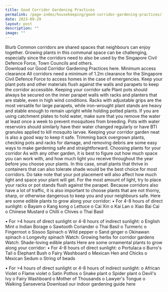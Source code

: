 ```yaml
---
title: Good Corridor Gardening Practices
permalink: /page-index/housekeeping/good-corridor-gardening-practices/
date: 2023-09-29
layout: post
description: ""
image: ""
---
```

Blurb
Common corridors are shared spaces that neighbours can enjoy together. Growing plants in this communal space can be challenging, especially since the corridors need to also be used by the Singapore Civil Defence Force, Town Councils and others.  
Download our Good Corridor Gardening Practices here.
Minimum access clearance
All corridors need a minimum of 1.2m clearance for the Singapore Civil Defence Force to access homes in the case of emergencies. Keep your plant pots and other materials flush against the walls and parapets to keep the corridor accessible. 
Keeping your corridor safe
Plant pots should always be secured on the inner parapet walls with racks and planters that are stable, even in high wind conditions. Racks with adjustable grips are the most versatile for large parapets, while iron-wrought plant stands are heavy and stable enough to remain upright while holding potted plants. 
If you are using catchment plates to hold water, make sure that you remove the water at least once a week to prevent mosquitoes from breeding. Pots with water reservoirs should similarly have their water changed regularly or have BTI granules applied to kill mosquito larvae. 
Keeping your corridor garden neat is also a good way to keep it safe. Trimming back overgrown plants, checking pots and racks for damage, and removing debris are some easy ways to make gardening safe and straightforward. 
Choosing plants for your corridor
As with any other garden, it is best to figure out how much space you can work with, and how much light you receive throughout the year before you choose your plants.  In this case, small plants that thrive in containers that can also tolerate shade would be the best choice for most corridors. Do take note that your pot placement will also affect how much light and space your plant will get. For the most amount of light, try to place your racks or pot stands flush against the parapet. 
Because corridors also have a lot of traffic, it is also important to choose plants that are not thorny, sharp, or otherwise dangerous to keep you and your neighbours safe. 
Here are some edible plants to grow along your corridor:
•	For 4-8 hours of direct sunlight:
o	Bayam 
o	Kang kong
o	Lettuce
o	Cai Xin
o	Kai Lan
o	Xiao Bai Cai
o	Chinese Mustard
o	Chilli
o	Chives
o	Thai Basil

•	For >4 hours of direct sunlight or 4-8 hours of indirect sunlight:
o	English Mint
o	Indian Borage
o	Sawtooth Coriander
o	Thai Basil
o	Turmeric
o	Fingerroot
o	Sissoo Spinach
o	Wild pepper
o	Sand ginger
o	Okinawan spinach
o	Longevity spinach
Watch: Growing herbs for corridor gardens
Watch: Shade-loving edible plants
Here are some ornamental plants to grow along your corridor: 
•	For 4-8 hours of direct sunlight:
o	Portulaca
o	Burro's Tail
o	Elephant Bush
o	Fairy Washboard
o	Mexican Hen and Chicks
o	Mexican Sedum
o	String of beads

•	For >4 hours of direct sunlight or 4-8 hours of indirect sunlight:
o	African Violet
o	Flame violet
o	Satin Pothos
o	Snake plant
o	Spider plant
o	Devil's Ivy
o	Fairy Washboard
o	Mother of Thousands
o	Lawyer's Tongue
o	Walking Sanseveria
Download our indoor gardening guide here
